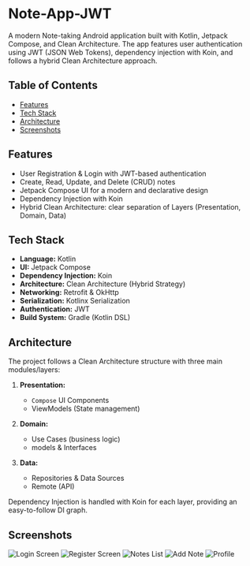 # Note-App-JWT

A modern Note-taking Android application built with Kotlin, Jetpack Compose, and Clean Architecture. 
The app features user authentication using JWT (JSON Web Tokens), dependency injection with Koin, and follows a hybrid Clean Architecture approach.

## Table of Contents

* [Features](#features)
* [Tech Stack](#tech-stack)
* [Architecture](#architecture)
* [Screenshots](#screenshots)


## Features

* User Registration & Login with JWT-based authentication
* Create, Read, Update, and Delete (CRUD) notes
* Jetpack Compose UI for a modern and declarative design
* Dependency Injection with Koin
* Hybrid Clean Architecture: clear separation of Layers (Presentation, Domain, Data)

## Tech Stack

* **Language:** Kotlin
* **UI:** Jetpack Compose
* **Dependency Injection:** Koin
* **Architecture:** Clean Architecture (Hybrid Strategy)
* **Networking:** Retrofit & OkHttp
* **Serialization:** Kotlinx Serialization
* **Authentication:** JWT
* **Build System:** Gradle (Kotlin DSL)

## Architecture

The project follows a Clean Architecture structure with three main modules/layers:

1. **Presentation:**

    * `Compose` UI Components
    * ViewModels (State management)
2. **Domain:**

    * Use Cases (business logic)
    * models & Interfaces
3. **Data:**

    * Repositories & Data Sources
    * Remote (API)

Dependency Injection is handled with Koin for each layer, providing an easy-to-follow DI graph.

## Screenshots

<!-- Add your screenshots in the `img/` folder and update the filenames below -->

![Login Screen](img/im_login.png)
![Register Screen](img/im_register.png)
![Notes List](img/im_home.png)
![Add Note](img/im_add_note.png)
![Profile](img/im_profile.png)

